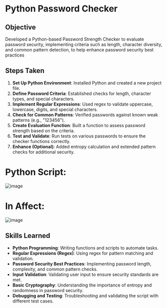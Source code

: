# Python Password Checker

## Objective
Developed a Python-based Password Strength Checker to evaluate password security, implementing criteria such as length, character diversity, and common pattern detection, to help enhance password security best practices


## Steps Taken
1. **Set Up Python Environment**: Installed Python and created a new project file.
2. **Define Password Criteria**: Established checks for length, character types, and special characters.
3. **Implement Regular Expressions**: Used regex to validate uppercase, lowercase, digits, and special characters.
4. **Check for Common Patterns**: Verified passwords against known weak patterns (e.g., "123456").
5. **Create Evaluation Function**: Built a function to assess password strength based on the criteria.
6. **Test and Validate**: Run tests on various passwords to ensure the checker functions correctly.
7. **Enhance (Optional)**: Added entropy calculation and extended pattern checks for additional security.




# Python Script:

![image](https://github.com/user-attachments/assets/c4d45435-85b3-4482-b7f3-dd15571a6dca)




# In Affect:



![image](https://github.com/user-attachments/assets/3b0d61cb-8349-4f91-b76b-873ede31c066)





## Skills Learned
- **Python Programming**: Writing functions and scripts to automate tasks.
- **Regular Expressions (Regex)**: Using regex for pattern matching and validation.
- **Password Security Best Practices**: Implementing password length, complexity, and common pattern checks.
- **Input Validation**: Validating user input to ensure security standards are met.
- **Basic Cryptography**: Understanding the importance of entropy and randomness in password security.
- **Debugging and Testing**: Troubleshooting and validating the script with different test cases.



